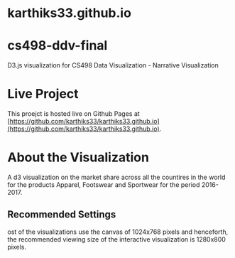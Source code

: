 # karthiks33.github.io
# cs498-ddv-final
D3.js visualization for CS498 Data Visualization - Narrative Visualization

# Live Project
This proejct is hosted live on Github Pages at [https://github.com/karthiks33/karthiks33.github.io](https://github.com/karthiks33/karthiks33.github.io).

# About the Visualization
A d3 visualization on the market share across all the countires in the world for the products Apparel, Footswear and Sportwear for the period 2016-2017.

## Recommended Settings
ost of the visualizations use the canvas of 1024x768 pixels and henceforth,  the recommended viewing size of the interactive visualization is 1280x800 pixels.
